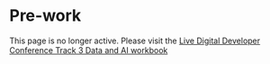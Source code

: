 # Pre-work

This page is no longer active. Please visit the [Live Digital Developer Conference Track 3 Data and AI workbook](https://ibm-developer.gitbook.io/cloudpakfordata-credit-risk-workshop/v/workshop-DDC/)

